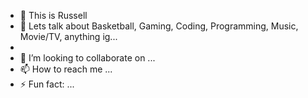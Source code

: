- 👋 This is Russell 
- 👀 Lets talk about Basketball, Gaming, Coding, Programming, Music, Movie/TV, anything ig...
- 
- 💞️ I’m looking to collaborate on ...
- 📫 How to reach me ...
- ⚡ Fun fact: ...

<!---
Russie0101/Russie0101 is a ✨ special ✨ repository because its `README.md` (this file) appears on your GitHub profile.
You can click the Preview link to take a look at your changes.
--->
